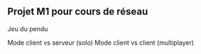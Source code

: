 ## Projet M1 pour cours de réseau

Jeu du pendu

Mode client vs serveur (solo)
Mode client vs client (multiplayer)